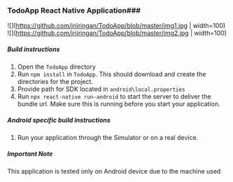 ### TodoApp React Native Application###
![](https://github.com/jriiringan/TodoApp/blob/master/img1.jpg | width=100)
![](https://github.com/jriiringan/TodoApp/blob/master/img2.jpg | width=100)

##### Build instructions #####
1. Open the ```TodoApp``` directory
2. Run `npm install` in `TodoApp`. This should download and create the directories for the project.
3. Provide path for SDK located in `android\local.properties`
4. Run `npx react-native run-android` to start the server to deliver the bundle url. Make sure this is running before you start your application. 

##### Android specific build instructions #####
1. Run your application through the Simulator or on a real device.

##### Important Note #####
This application is tested only on Android device due to the machine used
